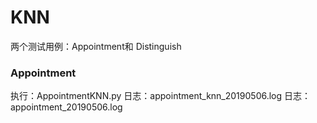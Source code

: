 
# KNN
两个测试用例：Appointment和 Distinguish 
### Appointment 
执行：AppointmentKNN.py
日志：appointment_knn_20190506.log 
日志：appointment_20190506.log
